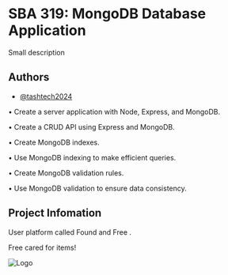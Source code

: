 # SBA 319: MongoDB Database Application

Small description


## Authors

- [@tashtech2024](vhttps://github.com/tashtech2024)


• Create a server application with Node, Express, and MongoDB.

• Create a CRUD API using Express and MongoDB.

• Create MongoDB indexes.

• Use MongoDB indexing to make efficient queries.

• Create MongoDB validation rules.

• Use MongoDB validation to ensure data consistency.

## Project Infomation

User platform called Found and Free . 

Free cared for items!

![Logo](https://lh3.googleusercontent.com/pw/AP1GczNdpRK1qhax63zzY-tAXU73fIsWe9c4PIs5ShNL4gbd0Dz__vlnskDZyLB2T7G-LyIDh46oOa7DAACBXrz38i9svKLGPa8oInTETkZBda43fnZ1yOYkYPIoh-fBqwtRHiLuoUVbDrinfMPGOjJke--RaUbHLyV5eA5PVy6GVTYZhUWnFTgJiydQLqVVdlmXmKN3k7luSHyofANiKcqNo0OiRwXn_vVPkQzUWH8nyjsaQPUn6HYzVDUxsKh3hp2ImNqYAiWd4We5yt72eBn-_ivKKqIX3zxaiTfGUzdEoOxB_CBqJjFCLWvsbQt_UEQ4DfIfiiPRCc5JgApGE1eTx3JIOlj6ei5pfuoDb8tFtec0KvDc14jOv9DObN20JHu0dmGRSqgqMM9wINXcxMYVVdIqOrpsjTOjNZ9mawZsVXeB2ieltryDUzUvRaNVVm4GY2NBzTM4pmsMxhoOjJUZerHinZkxWdW_zg8HTPdIUC4WyMyAUvoVe-MjFNIxNPLtOMHc88Th_kBCESg0Mm_W_dbUq1G4Bi9frzfPplLLULEJFidZMk0kKx14V2g4jAdSMO3GGEdMkEf5ggcJ5Av3ypsnKHB8UlUYFIX_I8F6pE2SIngFhZHvgjoQYo3wxn8onxN7MD5wzCTwE_ez1WzmPEW8_uCpP7xZaldu0UyEPPZN0RDTXrRy3InAt8wNuuPEeEWGXXB3-rdIaVKjeHQ6gOR_vFIvxMc08gcIZOLiNeJD6mNhiWPy6xY9m5JOQRkhkaiKfTuFioNjFfuM20V205cn3pGia0eL0QZBTMuGw96qziwAg1UOXeA5obpWLAU_eZjiykS49fq5XMBI_8ZGbvBTqeWQtwHvBh62R1uGlsaLUae0pmEjeTXeA2bGyOf77sg4K55qLY4C3En8V8ayEeYU0KUxoVffh2N7WEVRQhvek0WLunpw3NtfYuq3ZRqJ43nN82jtHX4EOoIkv0RC79IS52dNaYWkTw=w511-h363-s-no-gm?authuser=0)
